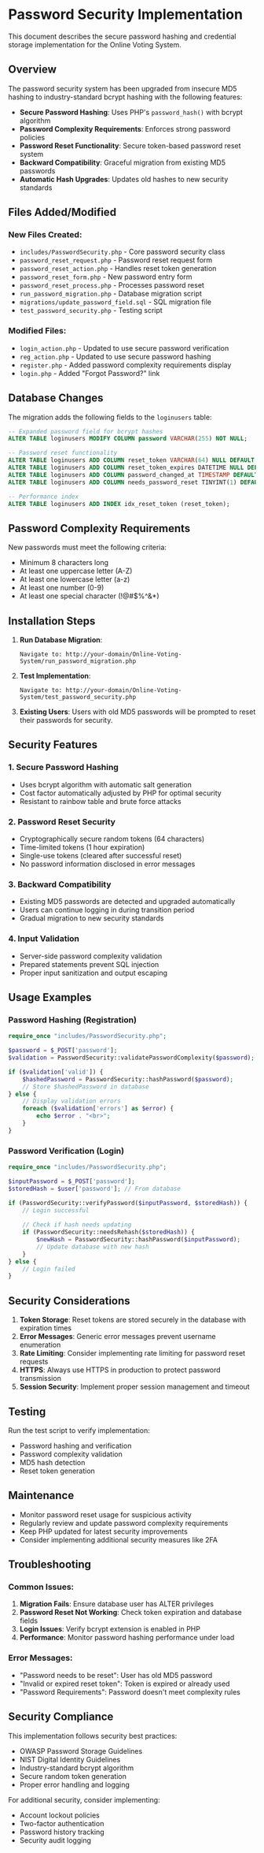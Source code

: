 # Password Security Implementation

This document describes the secure password hashing and credential storage implementation for the Online Voting System.

## Overview

The password security system has been upgraded from insecure MD5 hashing to industry-standard bcrypt hashing with the following features:

- **Secure Password Hashing**: Uses PHP's `password_hash()` with bcrypt algorithm
- **Password Complexity Requirements**: Enforces strong password policies
- **Password Reset Functionality**: Secure token-based password reset system
- **Backward Compatibility**: Graceful migration from existing MD5 passwords
- **Automatic Hash Upgrades**: Updates old hashes to new security standards

## Files Added/Modified

### New Files Created:
- `includes/PasswordSecurity.php` - Core password security class
- `password_reset_request.php` - Password reset request form
- `password_reset_action.php` - Handles reset token generation
- `password_reset_form.php` - New password entry form
- `password_reset_process.php` - Processes password reset
- `run_password_migration.php` - Database migration script
- `migrations/update_password_field.sql` - SQL migration file
- `test_password_security.php` - Testing script

### Modified Files:
- `login_action.php` - Updated to use secure password verification
- `reg_action.php` - Updated to use secure password hashing
- `register.php` - Added password complexity requirements display
- `login.php` - Added "Forgot Password?" link

## Database Changes

The migration adds the following fields to the `loginusers` table:

```sql
-- Expanded password field for bcrypt hashes
ALTER TABLE loginusers MODIFY COLUMN password VARCHAR(255) NOT NULL;

-- Password reset functionality
ALTER TABLE loginusers ADD COLUMN reset_token VARCHAR(64) NULL DEFAULT NULL;
ALTER TABLE loginusers ADD COLUMN reset_token_expires DATETIME NULL DEFAULT NULL;
ALTER TABLE loginusers ADD COLUMN password_changed_at TIMESTAMP DEFAULT CURRENT_TIMESTAMP ON UPDATE CURRENT_TIMESTAMP;
ALTER TABLE loginusers ADD COLUMN needs_password_reset TINYINT(1) DEFAULT 0;

-- Performance index
ALTER TABLE loginusers ADD INDEX idx_reset_token (reset_token);
```

## Password Complexity Requirements

New passwords must meet the following criteria:
- Minimum 8 characters long
- At least one uppercase letter (A-Z)
- At least one lowercase letter (a-z)
- At least one number (0-9)
- At least one special character (!@#$%^&*)

## Installation Steps

1. **Run Database Migration**:
   ```
   Navigate to: http://your-domain/Online-Voting-System/run_password_migration.php
   ```

2. **Test Implementation**:
   ```
   Navigate to: http://your-domain/Online-Voting-System/test_password_security.php
   ```

3. **Existing Users**: Users with old MD5 passwords will be prompted to reset their passwords for security.

## Security Features

### 1. Secure Password Hashing
- Uses bcrypt algorithm with automatic salt generation
- Cost factor automatically adjusted by PHP for optimal security
- Resistant to rainbow table and brute force attacks

### 2. Password Reset Security
- Cryptographically secure random tokens (64 characters)
- Time-limited tokens (1 hour expiration)
- Single-use tokens (cleared after successful reset)
- No password information disclosed in error messages

### 3. Backward Compatibility
- Existing MD5 passwords are detected and upgraded automatically
- Users can continue logging in during transition period
- Gradual migration to new security standards

### 4. Input Validation
- Server-side password complexity validation
- Prepared statements prevent SQL injection
- Proper input sanitization and output escaping

## Usage Examples

### Password Hashing (Registration)
```php
require_once "includes/PasswordSecurity.php";

$password = $_POST['password'];
$validation = PasswordSecurity::validatePasswordComplexity($password);

if ($validation['valid']) {
    $hashedPassword = PasswordSecurity::hashPassword($password);
    // Store $hashedPassword in database
} else {
    // Display validation errors
    foreach ($validation['errors'] as $error) {
        echo $error . "<br>";
    }
}
```

### Password Verification (Login)
```php
require_once "includes/PasswordSecurity.php";

$inputPassword = $_POST['password'];
$storedHash = $user['password']; // From database

if (PasswordSecurity::verifyPassword($inputPassword, $storedHash)) {
    // Login successful
    
    // Check if hash needs updating
    if (PasswordSecurity::needsRehash($storedHash)) {
        $newHash = PasswordSecurity::hashPassword($inputPassword);
        // Update database with new hash
    }
} else {
    // Login failed
}
```

## Security Considerations

1. **Token Storage**: Reset tokens are stored securely in the database with expiration times
2. **Error Messages**: Generic error messages prevent username enumeration
3. **Rate Limiting**: Consider implementing rate limiting for password reset requests
4. **HTTPS**: Always use HTTPS in production to protect password transmission
5. **Session Security**: Implement proper session management and timeout

## Testing

Run the test script to verify implementation:
- Password hashing and verification
- Password complexity validation
- MD5 hash detection
- Reset token generation

## Maintenance

- Monitor password reset usage for suspicious activity
- Regularly review and update password complexity requirements
- Keep PHP updated for latest security improvements
- Consider implementing additional security measures like 2FA

## Troubleshooting

### Common Issues:

1. **Migration Fails**: Ensure database user has ALTER privileges
2. **Password Reset Not Working**: Check token expiration and database fields
3. **Login Issues**: Verify bcrypt extension is enabled in PHP
4. **Performance**: Monitor password hashing performance under load

### Error Messages:

- "Password needs to be reset": User has old MD5 password
- "Invalid or expired reset token": Token is expired or already used
- "Password Requirements": Password doesn't meet complexity rules

## Security Compliance

This implementation follows security best practices:
- OWASP Password Storage Guidelines
- NIST Digital Identity Guidelines
- Industry-standard bcrypt algorithm
- Secure random token generation
- Proper error handling and logging

For additional security, consider implementing:
- Account lockout policies
- Two-factor authentication
- Password history tracking
- Security audit logging
